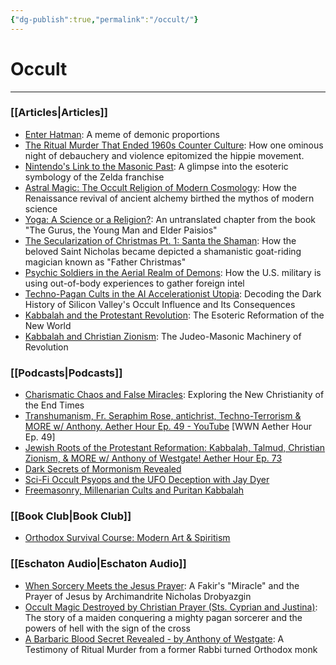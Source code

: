 ```yaml
---
{"dg-publish":true,"permalink":"/occult/"}
---
```



# Occult
---
### [[Articles\|Articles]]
- [Enter Hatman](https://thereversion.co/p/enter-hatman): A meme of demonic proportions
- [The Ritual Murder That Ended 1960s Counter Culture](https://thereversion.co/p/the-ritual-murder-that-ended-1960s): How one ominous night of debauchery and violence epitomized the hippie movement.
- [Nintendo's Link to the Masonic Past](https://thereversion.co/p/nintendos-link-to-the-masonic-past): A glimpse into the esoteric symbology of the Zelda franchise
- [Astral Magic: The Occult Religion of Modern Cosmology](https://thereversion.co/p/astral-magic-the-occult-religion): How the Renaissance revival of ancient alchemy birthed the mythos of modern science
- [Yoga: A Science or a Religion?](https://thereversion.co/p/yoga-a-science-or-a-religion): An untranslated chapter from the book "The Gurus, the Young Man and Elder Paisios"
- [The Secularization of Christmas Pt. 1: Santa the Shaman](https://thereversion.co/p/the-secularization-of-christmas-pt): How the beloved Saint Nicholas became depicted a shamanistic goat-riding magician known as "Father Christmas"
- [Psychic Soldiers in the Aerial Realm of Demons](https://thereversion.co/p/psychic-soldiers-in-the-aerial-realm): How the U.S. military is using out-of-body experiences to gather foreign intel
- [Techno-Pagan Cults in the AI Accelerationist Utopia](https://thereversion.co/p/techno-pagan-cults-in-the-ai-accelerationist): Decoding the Dark History of Silicon Valley's Occult Influence and Its Consequences
- [Kabbalah and the Protestant Revolution](https://thereversion.co/p/kabbalah-and-the-protestant-revolution): The Esoteric Reformation of the New World
- [Kabbalah and Christian Zionism](https://thereversion.co/p/kabbalah-and-christian-zionism): The Judeo-Masonic Machinery of Revolution

### [[Podcasts\|Podcasts]]
- [Charismatic Chaos and False Miracles](https://thereversion.co/p/charismatic-chaos-and-false-miracles): Exploring the New Christianity of the End Times
- [Transhumanism, Fr. Seraphim Rose, antichrist, Techno-Terrorism & MORE w/ Anthony. Aether Hour Ep. 49 - YouTube](https://youtu.be/VdhvhNlk-YM?si=FppBysaw1c64gnrm) [WWN Aether Hour Ep. 49]
- [Jewish Roots of the Protestant Reformation: Kabbalah, Talmud, Christian Zionism, & MORE w/ Anthony of Westgate! Aether Hour Ep. 73](https://worldwarnow.co/p/jewish-roots-of-the-protestant-reformation)
- [Dark Secrets of Mormonism Revealed](https://thereversion.co/p/dark-secrets-of-mormonism-revealed?r=1ytsmf&utm_campaign=post&utm_medium=web&showWelcomeOnShare=false)
- [Sci-Fi Occult Psyops and the UFO Deception with Jay Dyer](https://thereversion.co/p/sci-fi-occult-psyops-and-the-ufo)
- [Freemasonry, Millenarian Cults and Puritan Kabbalah](https://thereversion.co/p/freemasonry-millenarian-cults-and)

### [[Book Club\|Book Club]]
- [Orthodox Survival Course: Modern Art & Spiritism](https://thereversion.co/p/orthodox-survival-course-modern-art)

### [[Eschaton Audio\|Eschaton Audio]]
- [When Sorcery Meets the Jesus Prayer](https://thereversion.co/p/when-sorcery-meets-the-jesus-prayer): A Fakir's "Miracle" and the Prayer of Jesus by Archimandrite Nicholas Drobyazgin
- [Occult Magic Destroyed by Christian Prayer (Sts. Cyprian and Justina)](https://thereversion.co/p/occult-magic-destroyed-by-christian): The story of a maiden conquering a mighty pagan sorcerer and the powers of hell with the sign of the cross
- [A Barbaric Blood Secret Revealed - by Anthony of Westgate](https://thereversion.co/p/the-neophyte-book): A Testimony of Ritual Murder from a former Rabbi turned Orthodox monk